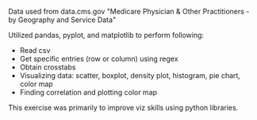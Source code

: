 Data used from data.cms.gov "Medicare Physician &amp; Other Practitioners - by Geography and Service Data"

Utilized pandas, pyplot, and matplotlib to perform following:
- Read csv
- Get specific entries (row or column) using regex
- Obtain crosstabs
- Visualizing data: scatter, boxplot, density plot, histogram, pie chart, color map
- Finding correlation and plotting color map

This exercise was primarily to improve viz skills using python libraries.
